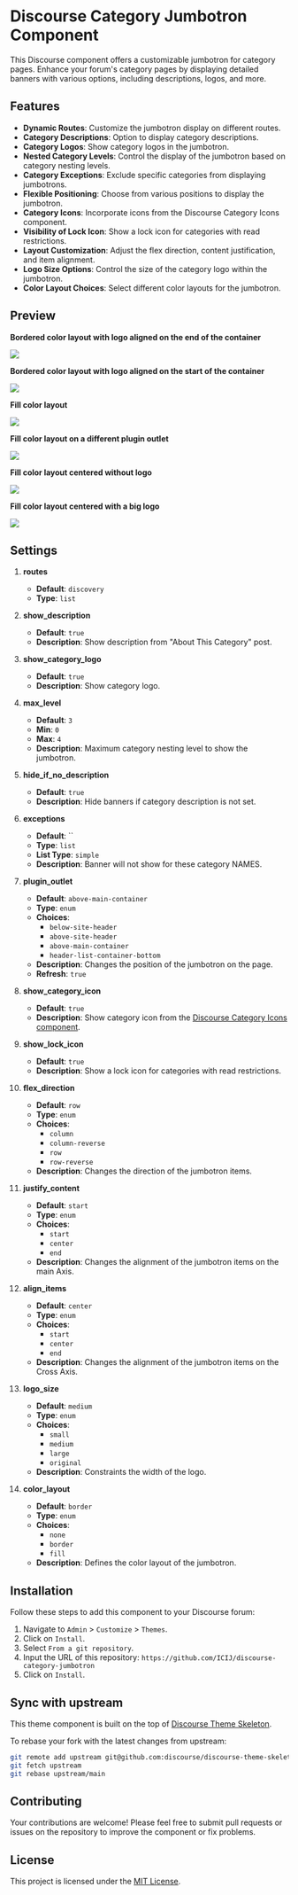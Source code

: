 # Discourse Category Jumbotron Component

This Discourse component offers a customizable jumbotron for category pages. Enhance your forum's category pages by displaying detailed banners with various options, including descriptions, logos, and more.

## Features

- **Dynamic Routes**: Customize the jumbotron display on different routes.
- **Category Descriptions**: Option to display category descriptions.
- **Category Logos**: Show category logos in the jumbotron.
- **Nested Category Levels**: Control the display of the jumbotron based on category nesting levels.
- **Category Exceptions**: Exclude specific categories from displaying jumbotrons.
- **Flexible Positioning**: Choose from various positions to display the jumbotron.
- **Category Icons**: Incorporate icons from the Discourse Category Icons component.
- **Visibility of Lock Icon**: Show a lock icon for categories with read restrictions.
- **Layout Customization**: Adjust the flex direction, content justification, and item alignment.
- **Logo Size Options**: Control the size of the category logo within the jumbotron.
- **Color Layout Choices**: Select different color layouts for the jumbotron.

## Preview

**Bordered color layout with logo aligned on the end of the container**

![](https://imgur.com/37rne5n.png)


**Bordered color layout with logo aligned on the start of the container**

![](https://imgur.com/56Potg5.png)

**Fill color layout**

![](https://imgur.com/IldUEZ1.png)

**Fill color layout on a different plugin outlet**

![](https://imgur.com/uDtMw79.png)

**Fill color layout centered without logo**

![](https://imgur.com/GE433k3.png)

**Fill color layout centered with a big logo**

![](https://imgur.com/zmJ7ckz.png)


## Settings

1. **routes**
   - **Default**: `discovery`
   - **Type**: `list`

2. **show_description**
   - **Default**: `true`
   - **Description**: Show description from "About This Category" post.

3. **show_category_logo**
   - **Default**: `true`
   - **Description**: Show category logo.

4. **max_level**
   - **Default**: `3`
   - **Min**: `0`
   - **Max**: `4`
   - **Description**: Maximum category nesting level to show the jumbotron.

5. **hide_if_no_description**
   - **Default**: `true`
   - **Description**: Hide banners if category description is not set.

6. **exceptions**
   - **Default**: ``
   - **Type**: `list`
   - **List Type**: `simple`
   - **Description**: Banner will not show for these category NAMES.

7. **plugin_outlet**
   - **Default**: `above-main-container`
   - **Type**: `enum`
   - **Choices**:
     - `below-site-header`
     - `above-site-header`
     - `above-main-container`
     - `header-list-container-bottom`
   - **Description**: Changes the position of the jumbotron on the page.
   - **Refresh**: `true`

8. **show_category_icon**
   - **Default**: `true`
   - **Description**: Show category icon from the [Discourse Category Icons component](https://meta.discourse.org/t/category-icons/104683).

9. **show_lock_icon**
   - **Default**: `true`
   - **Description**: Show a lock icon for categories with read restrictions.

10. **flex_direction**
    - **Default**: `row`
    - **Type**: `enum`
    - **Choices**:
      - `column`
      - `column-reverse`
      - `row`
      - `row-reverse`
    - **Description**: Changes the direction of the jumbotron items.

11. **justify_content**
    - **Default**: `start`
    - **Type**: `enum`
    - **Choices**:
      - `start`
      - `center`
      - `end`
    - **Description**: Changes the alignment of the jumbotron items on the main Axis.

12. **align_items**
    - **Default**: `center`
    - **Type**: `enum`
    - **Choices**:
      - `start`
      - `center`
      - `end`
    - **Description**: Changes the alignment of the jumbotron items on the Cross Axis.

13. **logo_size**
    - **Default**: `medium`
    - **Type**: `enum`
    - **Choices**:
      - `small`
      - `medium`
      - `large`
      - `original`
    - **Description**: Constraints the width of the logo.

14. **color_layout**
    - **Default**: `border`
    - **Type**: `enum`
    - **Choices**:
      - `none`
      - `border`
      - `fill`
    - **Description**: Defines the color layout of the jumbotron.

## Installation

Follow these steps to add this component to your Discourse forum:

1. Navigate to `Admin` > `Customize` > `Themes`.
2. Click on `Install`.
3. Select `From a git repository`.
4. Input the URL of this repository: `https://github.com/ICIJ/discourse-category-jumbotron`
5. Click on `Install`.

## Sync with upstream

This theme component is built on the top of [Discourse Theme Skeleton](https://github.com/discourse/discourse-theme-skeleton).

To rebase your fork with the latest changes from upstream:

```bash
git remote add upstream git@github.com:discourse/discourse-theme-skeleton.git
git fetch upstream
git rebase upstream/main
```

## Contributing

Your contributions are welcome! Please feel free to submit pull requests or issues on the repository to improve the component or fix problems.

## License

This project is licensed under the [MIT License](LICENSE.md).
